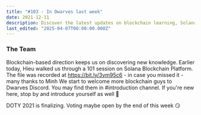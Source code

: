 ```yaml
---
title: "#103 - In Dwarves last week"
date: 2021-12-11
description: Discover the latest updates on blockchain learning, Solana platform sessions, and community growth in Dwarves Discord with upcoming DOTY 2021 voting news.
last_edited: "2025-04-07T00:00:00.000Z"
---
```


### The Team

Blockchain-based direction keeps us on discovering new knowledge. Earlier today, Hieu walked us through a 101 session on Solana Blockchain Platform. The file was recorded at <https://bit.ly/3ym95c6> - in case you missed it - many thanks to Minh
We start to welcome more blockchain guys to Dwarves Discord. You may find them in #introduction channel. If you're new here, stop by and introduce yourself as well 👾

DOTY 2021 is finalizing. Voting maybe open by the end of this week 😏
